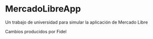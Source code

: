# MercadoLibreApp
Un trabajo de universidad para simular la aplicación de Mercado Libre


Cambios producidos por Fidel
